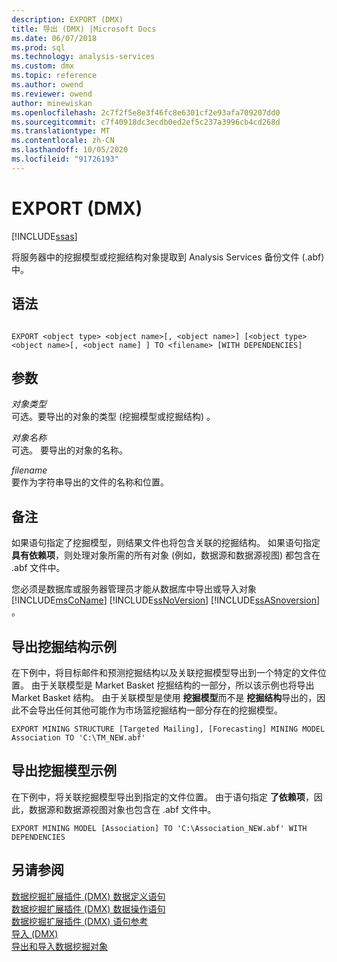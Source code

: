```yaml
---
description: EXPORT (DMX)
title: 导出 (DMX) |Microsoft Docs
ms.date: 06/07/2018
ms.prod: sql
ms.technology: analysis-services
ms.custom: dmx
ms.topic: reference
ms.author: owend
ms.reviewer: owend
author: minewiskan
ms.openlocfilehash: 2c7f2f5e8e3f46fc8e6301cf2e93afa709207dd0
ms.sourcegitcommit: c7f40918dc3ecdb0ed2ef5c237a3996cb4cd268d
ms.translationtype: MT
ms.contentlocale: zh-CN
ms.lasthandoff: 10/05/2020
ms.locfileid: "91726193"
---
```

# <a name="export-dmx"></a>EXPORT (DMX)
[!INCLUDE[ssas](../includes/applies-to-version/ssas.md)]

  将服务器中的挖掘模型或挖掘结构对象提取到 Analysis Services 备份文件 (.abf) 中。  
  
## <a name="syntax"></a>语法  
  
```  
  
EXPORT <object type> <object name>[, <object name>] [<object type> <object name>[, <object name] ] TO <filename> [WITH DEPENDENCIES]  
```  
  
## <a name="arguments"></a>参数  
 *对象类型*  
 可选。要导出的对象的类型 (挖掘模型或挖掘结构) 。  
  
 *对象名称*  
 可选。 要导出的对象的名称。  
  
 *filename*  
 要作为字符串导出的文件的名称和位置。  
  
## <a name="remarks"></a>备注  
 如果语句指定了挖掘模型，则结果文件也将包含关联的挖掘结构。 如果语句指定 **具有依赖项**，则处理对象所需的所有对象 (例如，数据源和数据源视图) 都包含在 .abf 文件中。  
  
 您必须是数据库或服务器管理员才能从数据库中导出或导入对象 [!INCLUDE[msCoName](../includes/msconame-md.md)] [!INCLUDE[ssNoVersion](../includes/ssnoversion-md.md)] [!INCLUDE[ssASnoversion](../includes/ssasnoversion-md.md)] 。  
  
## <a name="export-mining-structure-example"></a>导出挖掘结构示例  
 在下例中，将目标邮件和预测挖掘结构以及关联挖掘模型导出到一个特定的文件位置。 由于关联模型是 Market Basket 挖掘结构的一部分，所以该示例也将导出 Market Basket 结构。 由于关联模型是使用 **挖掘模型**而不是 **挖掘结构**导出的，因此不会导出任何其他可能作为市场篮挖掘结构一部分存在的挖掘模型。  
  
```  
EXPORT MINING STRUCTURE [Targeted Mailing], [Forecasting] MINING MODEL Association TO 'C:\TM_NEW.abf'  
```  
  
## <a name="export-mining-model-example"></a>导出挖掘模型示例  
 在下例中，将关联挖掘模型导出到指定的文件位置。 由于语句指定 **了依赖项**，因此，数据源和数据源视图对象也包含在 .abf 文件中。  
  
```  
EXPORT MINING MODEL [Association] TO 'C:\Association_NEW.abf' WITH DEPENDENCIES  
```  
  
## <a name="see-also"></a>另请参阅  
 [数据挖掘扩展插件 &#40;DMX&#41; 数据定义语句](../dmx/dmx-statements-data-definition.md)   
 [数据挖掘扩展插件 &#40;DMX&#41; 数据操作语句](../dmx/dmx-statements-data-manipulation.md)   
 [数据挖掘扩展插件 &#40;DMX&#41; 语句参考](../dmx/data-mining-extensions-dmx-statements.md)   
 [导入 &#40;DMX&#41;](../dmx/import-dmx.md)   
 [导出和导入数据挖掘对象](/analysis-services/data-mining/export-and-import-data-mining-objects)  
  
